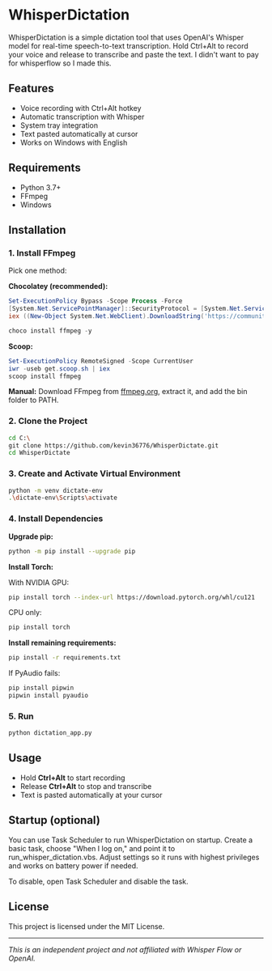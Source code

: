 # WhisperDictation

WhisperDictation is a simple dictation tool that uses OpenAI's Whisper model for real-time speech-to-text transcription. Hold Ctrl+Alt to record your voice and release to transcribe and paste the text. I didn't want to pay for whisperflow so I made this.

## Features

- Voice recording with Ctrl+Alt hotkey
- Automatic transcription with Whisper
- System tray integration
- Text pasted automatically at cursor
- Works on Windows with English

## Requirements

- Python 3.7+
- FFmpeg
- Windows

## Installation

### 1. Install FFmpeg

Pick one method:

**Chocolatey (recommended):**
```powershell
Set-ExecutionPolicy Bypass -Scope Process -Force
[System.Net.ServicePointManager]::SecurityProtocol = [System.Net.ServicePointManager]::SecurityProtocol -bor 3072
iex ((New-Object System.Net.WebClient).DownloadString('https://community.chocolatey.org/install.ps1'))
```
```powershell
choco install ffmpeg -y
```

**Scoop:**
```powershell
Set-ExecutionPolicy RemoteSigned -Scope CurrentUser
iwr -useb get.scoop.sh | iex
scoop install ffmpeg
```

**Manual:**
Download FFmpeg from [ffmpeg.org](https://ffmpeg.org), extract it, and add the bin folder to PATH.

### 2. Clone the Project

```bash
cd C:\
git clone https://github.com/kevin36776/WhisperDictate.git
cd WhisperDictate
```

### 3. Create and Activate Virtual Environment

```bash
python -m venv dictate-env
.\dictate-env\Scripts\activate
```

### 4. Install Dependencies

**Upgrade pip:**
```bash
python -m pip install --upgrade pip
```

**Install Torch:**

With NVIDIA GPU:
```bash
pip install torch --index-url https://download.pytorch.org/whl/cu121
```

CPU only:
```bash
pip install torch
```

**Install remaining requirements:**
```bash
pip install -r requirements.txt
```

If PyAudio fails:
```bash
pip install pipwin
pipwin install pyaudio
```

### 5. Run

```bash
python dictation_app.py
```

## Usage

- Hold **Ctrl+Alt** to start recording
- Release **Ctrl+Alt** to stop and transcribe
- Text is pasted automatically at your cursor

## Startup (optional)

You can use Task Scheduler to run WhisperDictation on startup. Create a basic task, choose "When I log on," and point it to run_whisper_dictation.vbs. Adjust settings so it runs with highest privileges and works on battery power if needed.

To disable, open Task Scheduler and disable the task.

## License

This project is licensed under the MIT License.

---

*This is an independent project and not affiliated with Whisper Flow or OpenAI.*
